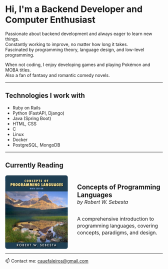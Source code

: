 # Hi, I'm a Backend Developer and Computer Enthusiast

Passionate about backend development and always eager to learn new things.  
Constantly working to improve, no matter how long it takes.  
Fascinated by programming theory, language design, and low-level programming.

When not coding, I enjoy developing games and playing Pokémon and MOBA titles.  
Also a fan of fantasy and romantic comedy novels.

---

## Technologies I work with

- Ruby on Rails
- Python (FastAPI, Django)
- Java (Spring Boot)
- HTML, CSS
- C
- Linux
- Docker
- PostgreSQL, MongoDB

---

## Currently Reading

<div style="display: flex; align-items: center; gap: 30px; margin-top: 20px;">
  <img src="51M1-8dgi1L._SL1200___76126.jpg" alt="Concepts of Programming Languages" width="200" style="border-radius: 6px;" />
  <div style="max-width: 350px;">
    <strong style="font-size: 1.3rem;">Concepts of Programming Languages</strong><br />
    <span style="font-style: italic; font-size: 1rem;">by Robert W. Sebesta</span><br /><br />
    <p style="font-size: 1rem; line-height: 1.4;">
      A comprehensive introduction to programming languages, covering concepts, paradigms, and design.
    </p>
  </div>
</div>

---

📫 Contact me: [cauefaleiros@gmail.com](mailto:cauefaleiros@gmail.com)
